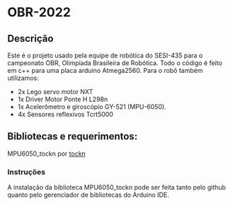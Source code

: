 # OBR-2022

## Descrição
Este é o projeto usado pela equipe de robótica do SESI-435 para o campeonato OBR, Olimpíada Brasileira de Robótica. Todo o código é feito em c++ para uma placa arduino Atmega2560. Para o robô também utilizamos:
 * 2x Lego servo motor NXT
 * 1x Driver Motor Ponte H L298n
 * 1x Acelerômetro e giroscópio GY-521 (MPU-6050).
 * 4x Sensores reflexivos Tcrt5000

## Bibliotecas e requerimentos:
MPU6050_tockn por [tockn](https://github.com/tockn)

### Instruções
A instalação da biblioteca MPU6050_tockn pode ser feita tanto pelo github quanto pelo gerenciador de bibliotecas do Arduino IDE.
